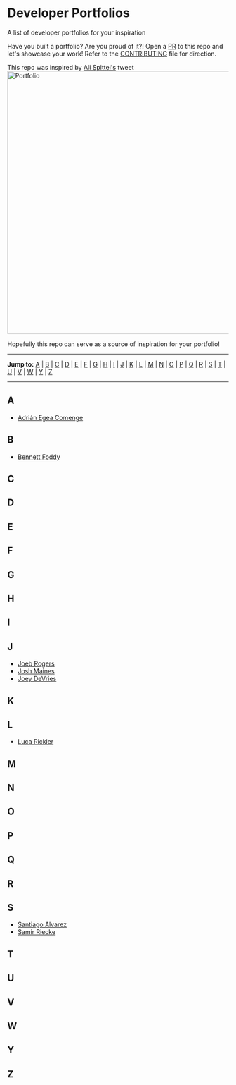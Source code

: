 # Developer Portfolios

A list of developer portfolios for your inspiration

Have you built a portfolio? Are you proud of it?! Open a [PR](./CONTRIBUTING.md) to this repo and let's showcase your work! Refer to the [CONTRIBUTING](./CONTRIBUTING.md) file for direction.

This repo was inspired by [Ali Spittel's](https://twitter.com/ASpittel) tweet
[<img width="597" alt="Portfolio" src="https://user-images.githubusercontent.com/7671983/64871043-bab42880-d644-11e9-8e87-4a98d06339c9.png">](https://twitter.com/ASpittel/status/1171604728951779328)

Hopefully this repo can serve as a source of inspiration for your portfolio!

---

**Jump to:** [A](#a) | [B](#b) | [C](#c) | [D](#d) | [E](#e) | [F](#f) | [G](#g) | [H](#h) | [I](#i) | [J](#j) | [K](#k) | [L](#l) | [M](#m) | [N](#n) | [O](#o) | [P](#p) | [Q](#q) | [R](#r) | [S](#s) | [T](#t) | [U](#u) | [V](#v) | [W](#w) | [Y](#y) | [Z](#z)

---

## A
- [Adrián Egea Comenge](https://adrianensis.github.io/portfolio/)

## B

- [Bennett Foddy](http://www.foddy.net/)


## C


## D


## E


## F


## G


## H


## I


## J

- [Joeb Rogers](https://joebrogers.com/)
- [Josh Maines](https://www.tapskill.com/)
- [Joey DeVries](https://joeydevries.com/)

## K


## L

- [Luca Rickler](https://lucarickler.github.io/portfolio/home)

## M


## N


## O


## P


## Q


## R


## S

- [Santiago Alvarez](https://santiagoalvarez.me/)
- [Samir Riecke](https://www.artstation.com/swipish)



## T


## U


## V


## W


## Y


## Z

